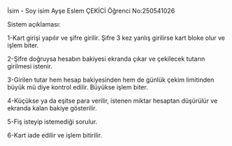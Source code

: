 İsim - Soy isim Ayşe Eslem ÇEKİCİ
Öğrenci No:250541026

Sistem açıklaması:

1-Kart girişi yapılır ve şifre girilir. Şifre 3 kez yanlış girilirse kart bloke olur ve işlem biter.

2-Şifre doğruysa hesabın bakiyesi ekranda çıkar ve çekilecek tutarın girilmesi istenir.

3-Girilen tutar hem hesap bakiyesinden hem de günlük çekim limitinden büyük mü diye kontrol edilir. Büyükse işlem biter.

4-Küçükse ya da eşitse para verilir, istenen miktar hesaptan düşürülür ve ekranda kalan bakiye gösterilir.

5-Fiş isteyip istemediği sorulur.

6-Kart iade edilir ve işlem bitirilir.

